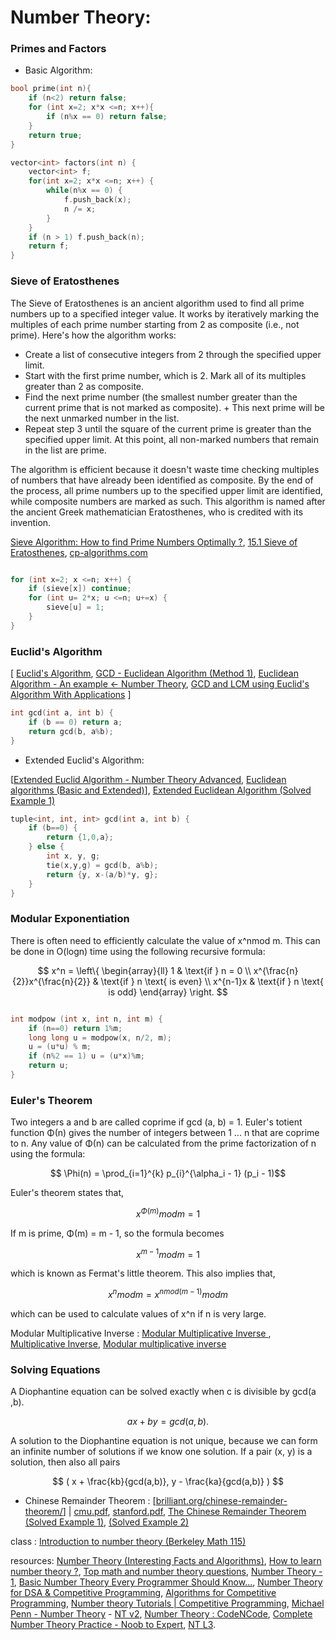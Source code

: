 # Number Theory:

### Primes and Factors

-  Basic Algorithm:


```cpp
bool prime(int n){
    if (n<2) return false;
    for (int x=2; x*x <=n; x++){
        if (n%x == 0) return false;
    }
    return true;
}
```

```cpp
vector<int> factors(int n) {
    vector<int> f;
    for(int x=2; x*x <=n; x++) {
        while(n%x == 0) {
            f.push_back(x);
            n /= x;
        }
    }
    if (n > 1) f.push_back(n);
    return f;
}

```

### Sieve of Eratosthenes

The Sieve of Eratosthenes is an ancient algorithm used to find all prime numbers up to a specified integer value. It works by iteratively marking the multiples of each prime number starting from 2 as composite (i.e., not prime). Here's how the algorithm works:

+ Create a list of consecutive integers from 2 through the specified upper limit.
+ Start with the first prime number, which is 2. Mark all of its multiples greater than 2 as composite.
+ Find the next prime number (the smallest number greater than the current prime that is not marked as composite). + This next prime will be the next unmarked number in the list.
+ Repeat step 3 until the square of the current prime is greater than the specified upper limit. At this point, all non-marked numbers that remain in the list are prime.

The algorithm is efficient because it doesn't waste time checking multiples of numbers that have already been identified as composite. By the end of the process, all prime numbers up to the specified upper limit are identified, while composite numbers are marked as such. This algorithm is named after the ancient Greek mathematician Eratosthenes, who is credited with its invention.

[Sieve Algorithm: How to find Prime Numbers Optimally ?](https://youtu.be/T8PaMnb0GPo?si=oPtcq-XG8rkw_exE), [15.1 Sieve of Eratosthenes](https://youtu.be/nDPo9hsDNvU?si=E8zoCGQyWiDmElSx), [cp-algorithms.com](https://cp-algorithms.com/algebra/sieve-of-eratosthenes.html)

```cpp

for (int x=2; x <=n; x++) {
    if (sieve[x]) continue;
    for (int u= 2*x; u <=n; u+=x) {
        sieve[u] = 1;
    }
}

```

### Euclid's Algorithm

[ [Euclid's Algorithm](https://crypto.stanford.edu/pbc/notes/numbertheory/euclid.html), [GCD - Euclidean Algorithm (Method 1)](https://youtu.be/yHwneN6zJmU?si=ahZDeuooSZbxmAej), [Euclidean Algorithm - An example ← Number Theory](https://youtu.be/fwuj4yzoX1o?si=PgRKZ8LLlKX5tv7X), [GCD and LCM using Euclid's Algorithm With Applications](https://youtu.be/utZcJ0leZ_g?si=rqjLE4NQVsUAm7Km) ]

```cpp
int gcd(int a, int b) {
    if (b == 0) return a;
    return gcd(b, a%b);
}
```

- Extended Euclid's Algorithm:

[[Extended Euclid Algorithm - Number Theory Advanced](https://youtu.be/0oP6XLTI2tY?si=4iCdrtH9gJLej3z1), [Euclidean algorithms (Basic and Extended)](https://www.geeksforgeeks.org/euclidean-algorithms-basic-and-extended/)], [Extended Euclidean Algorithm (Solved Example 1)](https://youtu.be/lq285DDdmtw?si=JqMFN0O8zI7LQJq3)

```cpp
tuple<int, int, int> gcd(int a, int b) {
    if (b==0) {
        return {1,0,a};
    } else {
        int x, y, g;
        tie(x,y,g) = gcd(b, a%b);
        return {y, x-(a/b)*y, g};
    }
}

```


### Modular Exponentiation

There is often need to efficiently calculate the value of x^nmod m. This can be done in O(logn) time using the following recursive formula:


$$
x^n = \left\{
\begin{array}{ll}
1 & \text{if } n = 0 \\
x^{\frac{n}{2}}x^{\frac{n}{2}} & \text{if } n \text{ is even} \\
x^{n-1}x & \text{if } n \text{ is odd}
\end{array}
\right.
$$


```cpp

int modpow (int x, int n, int m) {
    if (n==0) return 1%m;
    long long u = modpow(x, n/2, m);
    u = (u*u) % m;
    if (n%2 == 1) u = (u*x)%m;
    return u;
}

```

### Euler's Theorem

Two integers a and b are called coprime if gcd (a, b) = 1. Euler's totient function  Φ(n) gives the number of integers between 1 ... n that are coprime to n. 
Any value of Φ(n) can be calculated from the prime factorization of n using the formula:

$$ \Phi(n) = \prod_{i=1}^{k} p_{i}^{\alpha_i - 1} (p_i - 1)$$

Euler's theorem states that,

$$ x^{\Phi(m)} mod m = 1 $$

If m is prime, Φ(m) = m - 1, so the formula becomes

$$ x^{m-1} mod m = 1 $$

which is known as Fermat's little theorem. This also implies that,

$$ x^n mod m = x^{n mod(m-1)} mod m $$

which can be used to calculate values of x^n if n is very large.

Modular Multiplicative Inverse : [Modular Multiplicative Inverse ](https://youtu.be/Gd9w8m-klho?si=AgEc7cmteFqhLQYP), [Multiplicative Inverse](https://youtu.be/YwaQ4m1eHQo?si=eEp-vcEl4hPkPG5l), [Modular multiplicative inverse](https://www.geeksforgeeks.org/multiplicative-inverse-under-modulo-m/)

### Solving Equations

A Diophantine equation can be solved exactly when c is divisible by gcd(a ,b).

   
   $$ ax + by = gcd(a, b). $$


A solution to the Diophantine equation is not unique, because we can  form an infinite number of solutions if we know one solution. If a pair (x, y) is a solution, then also all pairs

$$ ( x + \frac{kb}{gcd(a,b)}, y - \frac{ka}{gcd(a,b)} )  $$


- Chinese Remainder Theorem : [[brilliant.org/chinese-remainder-theorem/](https://brilliant.org/wiki/chinese-remainder-theorem/)] | [cmu.pdf](https://www.math.cmu.edu/~mradclif/teaching/127S19/Notes/ChineseRemainderTheorem.pdf), [stanford.pdf](https://crypto.stanford.edu/pbc/notes/numbertheory/crt.html), [The Chinese Remainder Theorem (Solved Example 1)](https://youtu.be/e8DtzQkjOMQ?si=Hur6BhIziN4Pu-uP), [(Solved Example 2)](https://youtu.be/zd1_iY0FSEo?si=L5A4eP0Z97_OS6ht)


class : [Introduction to number theory (Berkeley Math 115)](https://www.youtube.com/playlist?list=PL8yHsr3EFj53L8sMbzIhhXSAOpuZ1Fov8)

resources: [Number Theory (Interesting Facts and Algorithms)](https://www.geeksforgeeks.org/number-theory-interesting-facts-and-algorithms/), [How to learn number theory ?](https://codeforces.com/blog/entry/108622), [Top math and number theory questions](https://www.codingninjas.com/studio/problem-lists/top-maths-and-number-theory-questions), [Number Theory - 1](https://www.hackerearth.com/practice/notes/number-theory-1/), [Basic Number Theory Every Programmer Should Know...](https://www.codechef.com/wiki/tutorial-number-theory), [Number Theory for DSA & Competitive Programming](https://www.geeksforgeeks.org/number-theory-competitive-programming/), [Algorithms for Competitive Programming](https://cp-algorithms.com/index.html), [Number theory Tutorials | Competitive Programming](https://www.youtube.com/playlist?list=PLauivoElc3giVROwL-6g9hO-LlSen_NaV), [Michael Penn - Number Theory](https://www.youtube.com/playlist?list=PL22w63XsKjqwAgBzVFVqZNMcVKpOOAA7c) - [NT v2](https://www.youtube.com/playlist?list=PL22w63XsKjqwn2V9CiP7cuSGv9plj71vv), [Number Theory : CodeNCode](https://www.youtube.com/playlist?list=PL5DyztRVgtRWblnyEHtajWijQffrfwLz6), [Complete Number Theory Practice - Noob to Expert](https://www.youtube.com/live/Q5knm-DArA0?si=C2GGpLXZ5VcEf69u), [NT L3](https://www.youtube.com/playlist?list=PL-Jc9J83PIiF0L_qYN4HG_MJpi1I8gvpy).